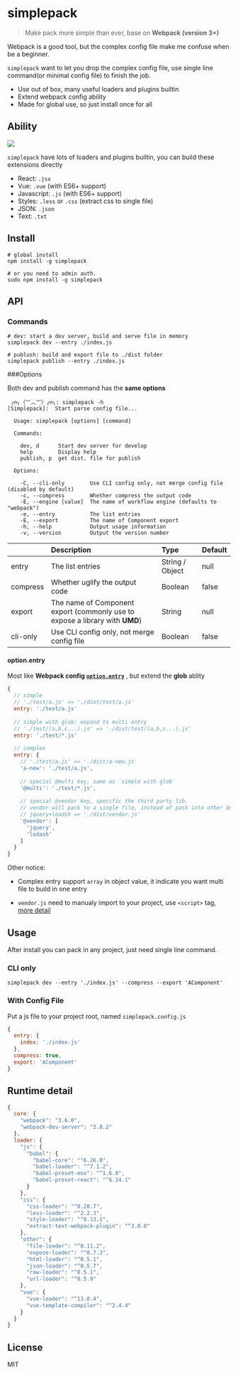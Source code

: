 # simplepack
> Make pack more simple than ever, base on **Webpack (version 3+)**

Webpack is a good tool, but the complex config file make me confuse when be a beginner.

`simplepack` want to let you drop the complex config file, use single line command(or minimal config file) to finish the job.

- Use out of box, many useful loaders and plugins builtin
- Extend webpack config ability
- Made for global use, so just install once for all



## Ability

![](https://img.alicdn.com/tfs/TB1ViOhigMPMeJjy1XdXXasrXXa-1425-723.gif)

`simplepack` have lots of loaders and plugins builtin, you can build these extensions directly

- React: `.jsx`
- Vue: `.vue` (with ES6+ support)
- Javascript: `.js` (with ES6+ support)
- Styles: `.less` or `.css` (extract css to single file)
- JSON: `.json`
- Text: `.txt`



## Install
```shell
# global install
npm install -g simplepack

# or you need to admin auth.
sudo npm install -g simplepack
```

## API

### Commands

```shell
# dev: start a dev server, build and serve file in memory
simplepack dev --entry ./index.js

# publush: build and export file to ./dist folder
simplepack publish --entry ./index.js
```


###Options 

Both dev and publish command has the **same options**

```shell
 ╭∩╮（︶︿︶）╭∩╮: simplepack -h
[Simplepack]:  Start parse config file...

  Usage: simplepack [options] [command]

  Commands:

    dev, d      Start dev server for develop
    help        Display help
    publish, p  get dist. file for publish

  Options:

    -C, --cli-only        Use CLI config only, not merge config file (disabled by default)
    -c, --compress        Whether compress the output code
    -E, --engine [value]  The name of workflow engine (defaults to "webpack")
    -e, --entry           The list entries
    -E, --export          The name of Component export
    -h, --help            Output usage information
    -v, --version         Output the version number
```



|          | Description                              | Type            | Default |
| :------- | :--------------------------------------- | :-------------- | :------ |
| entry    | The list entries                         | String / Object | null    |
| compress | Whether uglify the output code           | Boolean         | false   |
| export   | The name of Component export (commonly use to expose a library with **UMD**) | String          | null    |
| cli-only | Use CLI config only, not merge config file | Boolean         | false   |

#### option.entry

Most like **Webpack config [`option.entry`](https://webpack.js.org/configuration/entry-context/#entry)** , but extend the **glob** ablity

```javascript
{
  // simple
  // './test/a.js' => './dist/test/a.js'
  entry: './test/a.js'
  
  // simple with glob: expand to multi entry
  // './test/(a,b,c...).js' => './dist/test/(a,b,c...).js'
  entry: './test/*.js'
  
  // complex
  entry: {
    // './test/a.js' => './dist/a-new.js'
    'a-new': './test/a.js',
    
    // special @multi key, same as `simple with glob`
    '@multi': './test/*.js',     
    
    // special @vendor key, specific the third party lib.
    // vendor will pack to a single file, instead of pack into other bundle
    // jquery+loadsh => './dist/vendor.js'
    '@vendor': [
      'jquery',
      'lodash'
    ]
  }
}
```

Other notice: 

- Complex entry support `array` in object value, it indicate you want multi file to build in one entry


- `vendor.js` need to manualy import to your project, use `<script>` tag, [more detail](https://webpack.js.org/plugins/commons-chunk-plugin/#explicit-vendor-chunk)



## Usage

After install you can pack in any project, just need single line command.



### CLI only

```shell
simplepack dev --entry './index.js' --compress --export 'AComponent'
```




### With Config File

Put a js file to your project root, named `simplepack.config.js`
```javascript
{
  entry: {
    index: './index.js'
  },
  compress: true,
  export: 'AComponent'
}
```



## Runtime detail

```javascript
{
  core: {
    "webpack": "3.6.0",
    "webpack-dev-server": "2.8.2"
  },
  loader: {
    "js": {
      "babel": {
	    "babel-core": "^6.26.0",
	    "babel-loader": "^7.1.2",
        "babel-preset-env": "^1.6.0",
        "babel-preset-react": "^6.24.1"
      }
    },
    "css": {
      "css-loader": "^0.28.7",
      "less-loader": "^2.2.3",
      "style-loader": "^0.13.1",
      "extract-text-webpack-plugin": "^3.0.0"
    },
    "other": {
      "file-loader": "^0.11.2",
      "expose-loader": "^0.7.3",
      "html-loader": "^0.5.1",
      "json-loader": "^0.5.7",
      "raw-loader": "^0.5.1",
      "url-loader": "^0.5.9"
    },
    "vue": {
      "vue-loader": "^13.0.4",
	  "vue-template-compiler": "^2.4.4"
    }
  }
}
```

## License
MIT